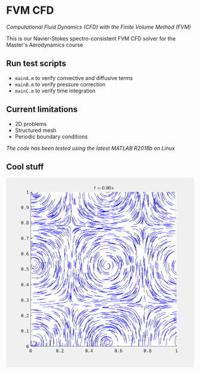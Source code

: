 # FVM CFD

*Computational Fluid Dynamics (CFD) with the Finite Volume Method (FVM)*

This is our Navier-Stokes spectro-consistent FVM CFD solver for the Master's Aerodynamics course

## Run test scripts

- `mainA.m` to verify convective and diffusive terms
- `mainB.m` to verify pressure correction
- `mainC.m` to verify time integration

## Current limitations

- 2D problems
- Structured mesh
- Periodic boundary conditions

*The code has been tested using the latest MATLAB R2018b on Linux*

## Cool stuff

![Streamlines](https://github.com/polmes/fvm-cfd/raw/streamlines/gif/streams1.gif)
